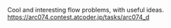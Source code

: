 Cool and interesting flow problems, with useful ideas. </br>
https://arc074.contest.atcoder.jp/tasks/arc074_d
